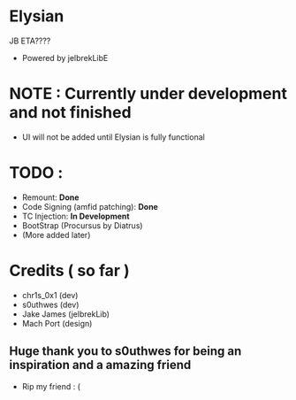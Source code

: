 # Elysian
JB ETA????

- Powered by jelbrekLibE

# NOTE : Currently under development and not finished

- UI will not be added until Elysian is fully functional


# TODO :
- Remount: **Done**
- Code Signing (amfid patching): **Done**
- TC Injection: **In Development**
- BootStrap (Procursus by Diatrus)
- (More added later) 

# Credits ( so far )
- chr1s_0x1 (dev)
- s0uthwes (dev)
- Jake James (jelbrekLib)
- Mach Port (design)

## Huge thank you to s0uthwes for being an inspiration and a amazing friend
- Rip my friend : (
